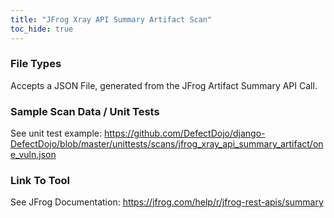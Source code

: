 ```yaml
---
title: "JFrog Xray API Summary Artifact Scan"
toc_hide: true
---
```


### File Types
Accepts a JSON File, generated from the JFrog Artifact Summary API Call.

### Sample Scan Data / Unit Tests
See unit test example: https://github.com/DefectDojo/django-DefectDojo/blob/master/unittests/scans/jfrog_xray_api_summary_artifact/one_vuln.json

### Link To Tool
See JFrog Documentation: https://jfrog.com/help/r/jfrog-rest-apis/summary